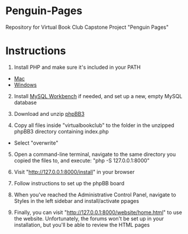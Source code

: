 # Penguin-Pages
Repository for Virtual Book Club Capstone Project "Penguin Pages"

# Instructions

1. Install PHP and make sure it's included in your PATH
- [Mac](https://formulae.brew.sh/formula/php)
- [Windows](https://windows.php.net/download/)

2. Install [MySQL Workbench](https://dev.mysql.com/downloads/workbench/) if needed, and set up a new, empty MySQL database

3. Download and unzip [phpBB3](https://www.phpbb.com/downloads/)

4. Copy all files inside "virtualbookclub" to the folder in the unzipped phpBB3 directory containing index.php
- Select "overwrite"

5. Open a command-line terminal, navigate to the same directory you copied the files to, and execute: "php -S 127.0.0.1:8000"

6. Visit "http://127.0.0.1:8000/install" in your browser

7. Follow instructions to set up the phpBB board

8. When you've reached the Administrative Control Panel, navigate to Styles in the left sidebar and install/activate ppages

9. Finally, you can visit "http://127.0.0.1:8000/website/home.html" to use the website. Unfortunately, the forums won't be set up in your installation, but you'll be able to review the HTML pages